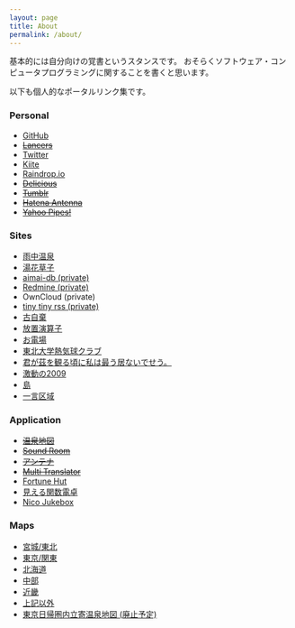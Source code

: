 ```yaml
---
layout: page
title: About
permalink: /about/
---
```


基本的には自分向けの覚書というスタンスです。
おそらくソフトウェア・コンピュータプログラミングに関することを書くと思います。

以下も個人的なポータルリンク集です。

### Personal
- [GitHub](https://github.com/kikei)
- [~~Lancers~~](https://www.lancers.jp/client/t-fg)
- [Twitter](http://twitter.com/akisakanakatana)
- [Kiite](https://kiite.jp/user/akisakanakatana)
- [Raindrop.io](https://raindrop.io/fujii/main-6617507)
- [~~Delicious~~](https://delicious.com/botano)
- [~~Tumblr~~](http://botano.tumblr.com/)
- [~~Hatena Antenna~~](http://a.hatena.ne.jp/botano/)
- [~~Yahoo Pipes!~~](http://pipes.yahoo.com/pipes/person.info?guid=4ZPC5QKQTZNP7ZWRK7XV6OUJQA)

### Sites
- [雨中温泉](https://yu.xaxxi.net)
- [湯花草子](https://yu-soushi.net/)
- [aimai-db (private)](https://aimai.xaxxi.net)
- [Redmine (private)](https://redmine.xaxxi.net)
- OwnCloud (private)
- [tiny tiny rss (private)](http://tt-rss.xaxxi.net/index.php)
- [古自棄](http://f.xaxxi.net)
- [放置演算子](http://blog.xaxxi.net/)
- [お電場](http://chu.xaxxi.net/)
- [東北大学熱気球クラブ](http://xaxxi.tk/)
- [君が茲を観る頃に私は最う居ないでせう。](http://arch.xaxxi.net/)
- [激動の2009](http://seiko57.xaxxi.net/)
- [島](http://g4.xaxxi.net)
- [一言区域](http://ftf.dw.land.to/)

### Application
- [~~温泉地図~~](http://app.xaxxi.net/map/)
- [~~Sound Room~~](http://app.xaxxi.net/sounds/listen.to)
- [~~アンテナ~~](http://app.xaxxi.net/antenna/rss/)
- [~~Multi Translator~~](http://app.xaxxi.net/translator/)
- [Fortune Hut](http://app.xaxxi.net/fortune/html)
- [見える関数電卓](http://xaxxi.net/vo/accessory/calc/)
- [Nico Jukebox](http://app.xaxxi.net/vo/mylist/akisakanakatana)

### Maps
 - [宮城/東北](http://www.google.co.jp/maps/ms?ie=UTF8&hl=ja&brcurrent=3,0x34674e0fd77f192f:0xf54275d47c665244,1&msa=0&msid=215293146285702380886.0004735b973ef89fa8f5a&ll=38.252471,140.85743&spn=0.163652,0.21492&z=12)
 - [東京/関東](https://www.google.co.jp/maps/ms?msid=215293146285702380886.00048089c2c772eef3577&msa=0&ll=35.673474,139.66507&spn=0.402171,0.579529)
 - [北海道](http://www.google.co.jp/maps/ms?ie=UTF8&hl=ja&oe=UTF8&brcurrent=3,0x34674e0fd77f192f:0xf54275d47c665244,0&start=0&num=200&msa=0&ll=43.572432,142.800293&spn=4.098857,6.108398&z=7&msid=114851008299768055479.00047d721dcb403ca3414)
 - [中部](https://www.google.co.jp/maps/ms?msid=215293146285702380886.0004df1f74c0cfee8abe2&msa=0&ll=35.848987,137.867432&spn=1.605099,2.650452)
 - [近畿](https://www.google.com/maps/d/viewer?mid=1SnMxHZYOX1TwNHiVJH-tOMYbgvU&ll=34.58430414257117%2C135.52583097753904&z=9)
 - [上記以外](https://www.google.com/maps/d/viewer?ll=33.37427058937793%2C132.44018600000004&spn=4.624485%2C6.108398&hl=ja&msa=0&z=8&ie=UTF8&brcurrent=3%2C0x34674e0fd77f192f%3A0xf54275d47c665244%2C1&mid=1R-x0E9peePNabatGrhXxZeM7pfg)
 - [東京日帰圏内立寄温泉地図 (廃止予定)](https://maps.google.co.jp/maps/ms?msid=215293146285702380886.0004df589d474a3a74c84&msa=0&ll=35.746512,139.831238&spn=1.607171,2.730103)
